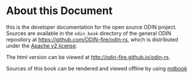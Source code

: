 # About this Document

this is the developer documentation for the open source ODIN project. Sources are available in the `odin_book`
directory of the general ODIN repository at <https://github.com/ODIN-fire/odin-rs>, which is distributed under the
[Apache v2 license](https://www.apache.org/licenses/LICENSE-2.0).

The html version can be viewed at <http://odin-fire.github.io/odin-rs>.

Sources of this book can be rendered and viewed offline by using [mdbook](https://rust-lang.github.io/mdBook/)
